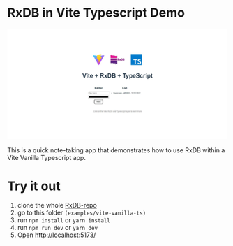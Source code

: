 # RxDB in Vite Typescript Demo

![](./screenshot.jpg)

This is a quick note-taking app that demonstrates how to use RxDB within a Vite Vanilla Typescript app.

# Try it out
1. clone the whole [RxDB-repo](https://github.com/pubkey/rxdb)
2. go to this folder `(examples/vite-vanilla-ts)`
3. run `npm install` or `yarn install`
4. run `npm run dev` or `yarn dev`
5. Open [http://localhost:5173/](http://localhost:5173/)
